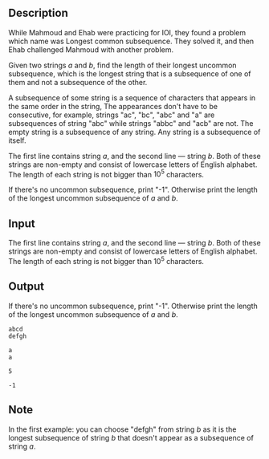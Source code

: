## Description

<div><p>While Mahmoud and Ehab were practicing for IOI, they found a problem which name was Longest common subsequence. They solved it, and then Ehab challenged Mahmoud with another problem.</p><p>Given two strings <span class="tex-span"><i>a</i></span> and <span class="tex-span"><i>b</i></span>, find the length of their longest uncommon subsequence, which is the longest string that is a subsequence of one of them and not a subsequence of the other.</p><p>A subsequence of some string is a sequence of characters that appears in the same order in the string, The appearances don't have to be consecutive, for example, strings "<span class="tex-font-style-tt">ac</span>", "<span class="tex-font-style-tt">bc</span>", "<span class="tex-font-style-tt">abc</span>" and "<span class="tex-font-style-tt">a</span>" are subsequences of string "<span class="tex-font-style-tt">abc</span>" while strings "<span class="tex-font-style-tt">abbc</span>" and "<span class="tex-font-style-tt">acb</span>" are not. The empty string is a subsequence of any string. Any string is a subsequence of itself.</p></div><div class="input-specification"><p>The first line contains string <span class="tex-span"><i>a</i></span>, and the second line&nbsp;— string <span class="tex-span"><i>b</i></span>. Both of these strings are non-empty and consist of lowercase letters of English alphabet. The length of each string is not bigger than <span class="tex-span">10<sup class="upper-index">5</sup></span> characters.</p></div><div class="output-specification"><p>If there's no uncommon subsequence, print "<span class="tex-font-style-tt">-1</span>". Otherwise print the length of the longest uncommon subsequence of <span class="tex-span"><i>a</i></span> and <span class="tex-span"><i>b</i></span>.</p></div>

## Input

<p>The first line contains string <span class="tex-span"><i>a</i></span>, and the second line&nbsp;— string <span class="tex-span"><i>b</i></span>. Both of these strings are non-empty and consist of lowercase letters of English alphabet. The length of each string is not bigger than <span class="tex-span">10<sup class="upper-index">5</sup></span> characters.</p>

## Output

<p>If there's no uncommon subsequence, print "<span class="tex-font-style-tt">-1</span>". Otherwise print the length of the longest uncommon subsequence of <span class="tex-span"><i>a</i></span> and <span class="tex-span"><i>b</i></span>.</p>





```input1
abcd
defgh

```




```input2
a
a

```




```output1
5

```




```output2
-1

```



## Note

<p>In the first example: you can choose "<span class="tex-font-style-tt">defgh</span>" from string <span class="tex-span"><i>b</i></span> as it is the longest subsequence of string <span class="tex-span"><i>b</i></span> that doesn't appear as a subsequence of string <span class="tex-span"><i>a</i></span>.</p>
